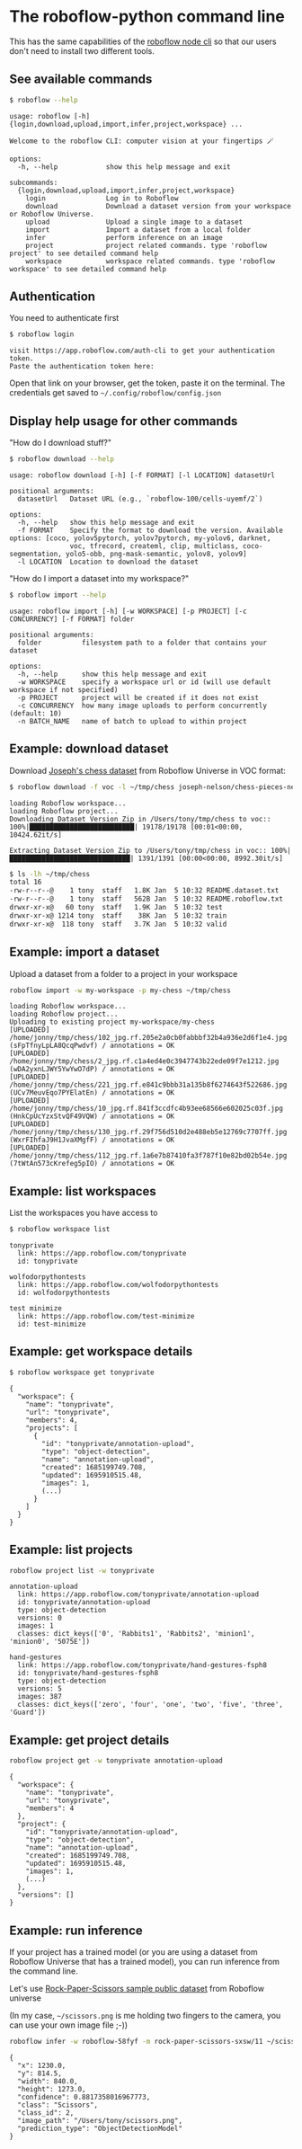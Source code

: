 # The roboflow-python command line
This has the same capabilities of the [roboflow node cli](https://www.npmjs.com/package/roboflow-cli) so that our users don't need to install two different tools.

## See available commands

```bash
$ roboflow --help
```

```
usage: roboflow [-h] {login,download,upload,import,infer,project,workspace} ...

Welcome to the roboflow CLI: computer vision at your fingertips 🪄

options:
  -h, --help            show this help message and exit

subcommands:
  {login,download,upload,import,infer,project,workspace}
    login               Log in to Roboflow
    download            Download a dataset version from your workspace or Roboflow Universe.
    upload              Upload a single image to a dataset
    import              Import a dataset from a local folder
    infer               perform inference on an image
    project             project related commands. type 'roboflow project' to see detailed command help
    workspace           workspace related commands. type 'roboflow workspace' to see detailed command help
```

## Authentication

You need to authenticate first

```bash
$ roboflow login
```

```
visit https://app.roboflow.com/auth-cli to get your authentication token.
Paste the authentication token here:
```
Open that link on your browser, get the token, paste it on the terminal.
The credentials get saved to `~/.config/roboflow/config.json`

## Display help usage for other commands

"How do I download stuff?"

```bash
$ roboflow download --help
```
```
usage: roboflow download [-h] [-f FORMAT] [-l LOCATION] datasetUrl

positional arguments:
  datasetUrl   Dataset URL (e.g., `roboflow-100/cells-uyemf/2`)

options:
  -h, --help   show this help message and exit
  -f FORMAT    Specify the format to download the version. Available options: [coco, yolov5pytorch, yolov7pytorch, my-yolov6, darknet,
               voc, tfrecord, createml, clip, multiclass, coco-segmentation, yolo5-obb, png-mask-semantic, yolov8, yolov9]
  -l LOCATION  Location to download the dataset
```

"How do I import a dataset into my workspace?"

```bash
$ roboflow import --help
```

```
usage: roboflow import [-h] [-w WORKSPACE] [-p PROJECT] [-c CONCURRENCY] [-f FORMAT] folder

positional arguments:
  folder          filesystem path to a folder that contains your dataset

options:
  -h, --help      show this help message and exit
  -w WORKSPACE    specify a workspace url or id (will use default workspace if not specified)
  -p PROJECT      project will be created if it does not exist
  -c CONCURRENCY  how many image uploads to perform concurrently (default: 10)
  -n BATCH_NAME   name of batch to upload to within project
```

## Example: download dataset

Download [Joseph's chess dataset](https://universe.roboflow.com/joseph-nelson/chess-pieces-new/dataset/25) from Roboflow Universe in VOC format:

```bash
$ roboflow download -f voc -l ~/tmp/chess joseph-nelson/chess-pieces-new/25
```
```
loading Roboflow workspace...
loading Roboflow project...
Downloading Dataset Version Zip in /Users/tony/tmp/chess to voc:: 100%|██████████████████████████| 19178/19178 [00:01<00:00, 10424.62it/s]

Extracting Dataset Version Zip to /Users/tony/tmp/chess in voc:: 100%|██████████████████████████████| 1391/1391 [00:00<00:00, 8992.30it/s]
```
```bash
$ ls -lh ~/tmp/chess
total 16
-rw-r--r--@    1 tony  staff   1.8K Jan  5 10:32 README.dataset.txt
-rw-r--r--@    1 tony  staff   562B Jan  5 10:32 README.roboflow.txt
drwxr-xr-x@   60 tony  staff   1.9K Jan  5 10:32 test
drwxr-xr-x@ 1214 tony  staff    38K Jan  5 10:32 train
drwxr-xr-x@  118 tony  staff   3.7K Jan  5 10:32 valid
```

## Example: import a dataset

Upload a dataset from a folder to a project in your workspace

```bash
roboflow import -w my-workspace -p my-chess ~/tmp/chess
```

```
loading Roboflow workspace...
loading Roboflow project...
Uploading to existing project my-workspace/my-chess
[UPLOADED] /home/jonny/tmp/chess/102_jpg.rf.205e2a0cb0fabbbf32b4a936e2d6f1e4.jpg (sFpTfnyLpLA8QcqPwdvf) / annotations = OK
[UPLOADED] /home/jonny/tmp/chess/2_jpg.rf.c1a4ed4e0c3947743b22ede09f7e1212.jpg (wDA2yxnLJWY5YwYwO7dP) / annotations = OK
[UPLOADED] /home/jonny/tmp/chess/221_jpg.rf.e841c9bbb31a135b8f6274643f522686.jpg (UCv7MeuvEqo7PYElatEn) / annotations = OK
[UPLOADED] /home/jonny/tmp/chess/10_jpg.rf.841f3ccdfc4b93ee68566e602025c03f.jpg (HnkCpUcYzxStvQF49VQW) / annotations = OK
[UPLOADED] /home/jonny/tmp/chess/130_jpg.rf.29f756d510d2e488eb5e12769c7707ff.jpg (WxrFIhfaJ9H1JvaXMgfF) / annotations = OK
[UPLOADED] /home/jonny/tmp/chess/112_jpg.rf.1a6e7b87410fa3f787f10e82bd02b54e.jpg (7tWtAn573cKrefeg5pIO) / annotations = OK
```

## Example: list workspaces
List the workspaces you have access to

```bash
$ roboflow workspace list
```

```
tonyprivate
  link: https://app.roboflow.com/tonyprivate
  id: tonyprivate

wolfodorpythontests
  link: https://app.roboflow.com/wolfodorpythontests
  id: wolfodorpythontests

test minimize
  link: https://app.roboflow.com/test-minimize
  id: test-minimize
```

## Example: get workspace details

```bash
$ roboflow workspace get tonyprivate
```

```
{
  "workspace": {
    "name": "tonyprivate",
    "url": "tonyprivate",
    "members": 4,
    "projects": [
      {
        "id": "tonyprivate/annotation-upload",
        "type": "object-detection",
        "name": "annotation-upload",
        "created": 1685199749.708,
        "updated": 1695910515.48,
        "images": 1,
        (...)
      }
    ]
  }
}
```

## Example: list projects

```bash
roboflow project list -w tonyprivate
```
```
annotation-upload
  link: https://app.roboflow.com/tonyprivate/annotation-upload
  id: tonyprivate/annotation-upload
  type: object-detection
  versions: 0
  images: 1
  classes: dict_keys(['0', 'Rabbits1', 'Rabbits2', 'minion1', 'minion0', '5075E'])

hand-gestures
  link: https://app.roboflow.com/tonyprivate/hand-gestures-fsph8
  id: tonyprivate/hand-gestures-fsph8
  type: object-detection
  versions: 5
  images: 387
  classes: dict_keys(['zero', 'four', 'one', 'two', 'five', 'three', 'Guard'])
```

## Example: get project details

```bash
roboflow project get -w tonyprivate annotation-upload
```
```
{
  "workspace": {
    "name": "tonyprivate",
    "url": "tonyprivate",
    "members": 4
  },
  "project": {
    "id": "tonyprivate/annotation-upload",
    "type": "object-detection",
    "name": "annotation-upload",
    "created": 1685199749.708,
    "updated": 1695910515.48,
    "images": 1,
    (...)
  },
  "versions": []
}
```

## Example: run inference

If your project has a trained model (or you are using a dataset from Roboflow Universe that has a trained model), you can run inference from the command line.

Let's use [Rock-Paper-Scissors sample public dataset]([url](https://universe.roboflow.com/roboflow-58fyf/rock-paper-scissors-sxsw/model/11)) from Roboflow universe

(In my case, `~/scissors.png` is me holding two fingers to the camera, you can use your own image file ;-))

```bash
roboflow infer -w roboflow-58fyf -m rock-paper-scissors-sxsw/11 ~/scissors.png
```
```
{
  "x": 1230.0,
  "y": 814.5,
  "width": 840.0,
  "height": 1273.0,
  "confidence": 0.8817358016967773,
  "class": "Scissors",
  "class_id": 2,
  "image_path": "/Users/tony/scissors.png",
  "prediction_type": "ObjectDetectionModel"
}
```
